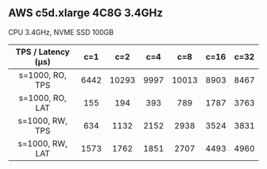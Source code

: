 ## AWS c5d.xlarge 4C8G 3.4GHz

CPU 3.4GHz, NVME SSD 100GB

| TPS / Latency (µs) | c=1  |  c=2  | c=4  |  c=8  | c=16 | c=32 |
| :----------------: | :--: | :---: | :--: | :---: | :--: | :--: |
|  s=1000, RO, TPS   | 6442 | 10293 | 9997 | 10013 | 8903 | 8467 |
|  s=1000, RO, LAT   | 155  |  194  | 393  |  789  | 1787 | 3763 |
|  s=1000, RW, TPS   | 634  | 1132  | 2152 | 2938  | 3524 | 3831 |
|  s=1000, RW, LAT   | 1573 | 1762  | 1851 | 2707  | 4493 | 4960 |

